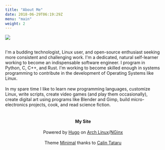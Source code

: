 ```yaml
---
title: "About Me"
date: 2018-06-29T06:19:29Z
menu: "main"
weight: 2
---
```


<div class="about-portrait"><img src="/img/portrait.jpg" /></div><br>

I'm a budding technologist, Linux user, and open-source enthusiast seeking more consistent and challenging work. I'm a dedicated, natural self-learner working to become an indispensable software engineer. I program in Python, C, C++, and Rust. I'm working to become skilled enough in systems programming to contribute in the development of Operating Systems like Linux.
<br><br>In my spare time I like to learn new programming languages, customize Linux, write scripts, create video games (and play them occasionally), create digital art using programs like Blender and Gimp, build micro-electronics projects, cook, and read science fiction.

<div class="about-my-site-sub"><center><h4><br>My Site</h4></center></div>

<center>Powered by <a href="http://www.hugo.io">Hugo</a> on <a href="https://www.archlinux.org">Arch Linux</a>/<a href="http://www.nginx.org">NGinx</a></center><br>
<center>Theme <a href="https://github.com/calintat/minimal">Minimal</a> thanks to <a href="https://calintat.github.io/">Calin Tataru</a></center>
